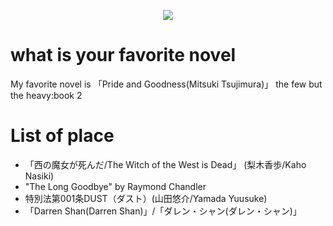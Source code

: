 <p align="center">
  <img src="https://github.com/user-attachments/assets/67e46a6f-4034-468a-9d38-c8992b0d3e66" >
</p>

# what is your favorite novel
My favorite novel is 「Pride and Goodness(Mitsuki Tsujimura)」
the few but the heavy:book 2

# List of place
- 「西の魔女が死んだ/The Witch of the West is Dead」 (梨木香歩/Kaho Nasiki)
- "The Long Goodbye" by Raymond Chandler
- 特別法第001条DUST（ダスト）(山田悠介/Yamada Yuusuke)
- 「Darren Shan(Darren Shan)」/「ダレン・シャン(ダレン・シャン)」


